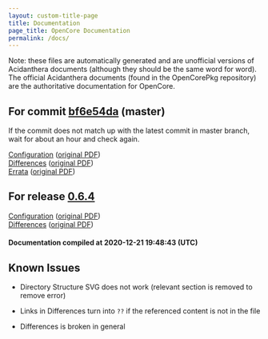 ```yaml
---
layout: custom-title-page
title: Documentation
page_title: OpenCore Documentation
permalink: /docs/
---
```

Note: these files are automatically generated and are unofficial versions of Acidanthera documents (although they should be the same word for word). The official Acidanthera documents (found in the OpenCorePkg repository) are the authoritative documentation for OpenCore.

## For commit [bf6e54da](https://github.com/acidanthera/OpenCorePkg/tree/bf6e54da6c36c7faab9c025a0a4677a12f6b4e63) (master)

If the commit does not match up with the latest commit in master branch, wait for about an hour and check again.

[Configuration](latest/Configuration.html) ([original PDF](https://github.com/acidanthera/OpenCorePkg/blob/bf6e54da6c36c7faab9c025a0a4677a12f6b4e63/Docs/Configuration.pdf))
<br>
[Differences](latest/Differences.html) ([original PDF](https://github.com/acidanthera/OpenCorePkg/blob/bf6e54da6c36c7faab9c025a0a4677a12f6b4e63/Docs/Differences/Differences.pdf))
<br>
[Errata](latest/Errata.html) ([original PDF](https://github.com/acidanthera/OpenCorePkg/blob/bf6e54da6c36c7faab9c025a0a4677a12f6b4e63/Docs/Errata/Errata.pdf))

## For release [0.6.4](https://github.com/acidanthera/OpenCorePkg/tree/0.6.4)

[Configuration](release/Configuration.html) ([original PDF](https://github.com/acidanthera/OpenCorePkg/blob/0.6.4/Docs/Configuration.pdf))
<br>
[Differences](release/Differences.html) ([original PDF](https://github.com/acidanthera/OpenCorePkg/blob/0.6.4/Docs/Differences/Differences.pdf))

#### Documentation compiled at 2020-12-21 19:48:43 (UTC)

## Known Issues

* Directory Structure SVG does not work (relevant section is removed to remove error)

* Links in Differences turn into `??` if the referenced content is not in the file

* Differences is broken in general
